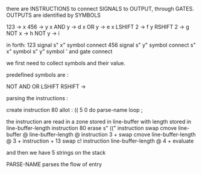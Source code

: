 
there are INSTRUCTIONS to connect SIGNALS to OUTPUT, through GATES.
OUTPUTS are identified by SYMBOLS



123 -> x
456 -> y
x AND y -> d
x OR y -> e
x LSHIFT 2 -> f
y RSHIFT 2 -> g
NOT x -> h
NOT y -> i

in forth:
123 signal s" x" symbol connect
456 signal s" y" symbol connect
s" x" symbol s" y" symbol ' and gate connect




we first need to collect symbols and their value.

predefined symbols are :

NOT
AND
OR
LSHIFT
RSHIFT
->


parsing the instructions : 

create instruction 80 allot
: (( 5 0 do parse-name loop ;

the instruction are read in a zone stored in line-buffer with length stored in line-buffer-length
instruction 80 erase
s" ((" instruction swap cmove
line-buffer @ line-buffer-length @ instruction 3 + swap cmove
line-buffer-length @ 3 + instruction + 13 swap c!
instruction line-buffer-length @ 4 + evaluate

and then we have 5 strings on the stack


PARSE-NAME parses the flow of entry

